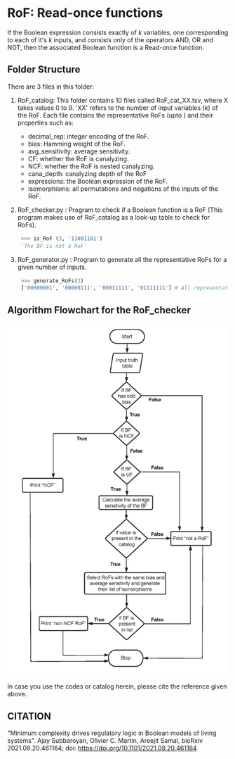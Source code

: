# RoF: Read-once functions

If the Boolean expression consists exactly of *k* variables, one corresponding to each of it's *k* inputs, and consists only of the operators AND, OR and NOT, then the associated Boolean function is a Read-once function.

## Folder Structure
There are 3 files in this folder:
  1. RoF_catalog: This folder contains 10 files called RoF_cat_XX.tsv, where X takes values 0 to 9. 'XX' refers to the number of input variables (*k*) of the RoF. Each file contains the representative RoFs (upto <bias img src="https://render.githubusercontent.com/render/math?math=2^{*k*-1}">) and their properties such as:
       * decimal_rep: integer encoding of the RoF.
       * bias: Hamming weight of the RoF.
       * avg_sensitivity: average sensitivity.
       * CF: whether the RoF is canalyzing.
       * NCF: whether the RoF is nested canalyzing.
       * cana_depth: canalyzing depth of the RoF
       * expressions: the Boolean expression of the RoF.
       * isomorphisms: all permutations and negations of the inputs of the RoF.
  
  2. RoF_checker.py : Program to check if a Boolean function is a RoF (This program makes use of RoF_catalog as a look-up table to check for RoFs).
     ```python
      >>> is_RoF (3, '11001101')
      'The BF is not a RoF'
     ```
  
  3. RoF_generator.py : Program to generate all the representative RoFs for a given number of inputs. 
     ```python
      >>> generate_RoFs(3)
      ['00000001', '00000111', '00011111', '01111111'] # All representative RoFs for 3 inputs
     ```
  

## Algorithm Flowchart for the RoF_checker
<img src="RoF_checker_flowchart.png">
  
In case you use the codes or catalog herein, please cite the reference given above.

## CITATION
"Minimum complexity drives regulatory logic in Boolean models of living systems". Ajay Subbaroyan, Olivier C. Martin, Areejit Samal, bioRxiv 2021.09.20.461164; doi: https://doi.org/10.1101/2021.09.20.461164
